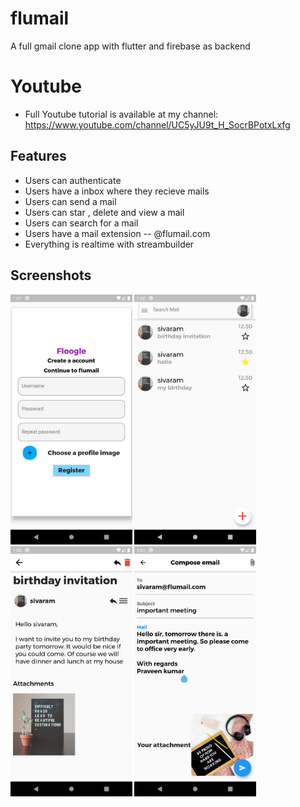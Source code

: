 # flumail

A full gmail clone app with flutter and firebase as backend

# Youtube
* Full Youtube tutorial is available at my channel: https://www.youtube.com/channel/UC5yJU9t_H_SocrBPotxLxfg 
## Features

* Users can authenticate
* Users have a inbox where they recieve mails
* Users can send a mail
* Users can star , delete and view a mail
* Users can search for a mail
* Users have a mail extension -- @flumail.com
* Everything is realtime with streambuilder

## Screenshots
<img src="screenshots/Screenshot_1596027719.png" height=400em> <img src="screenshots/Screenshot_1596027636.png" height=400em> 
<img src="screenshots/Screenshot_1596027644.png" height=400em> <img src="screenshots/Screenshot_1596027709.png" height=400em> 
